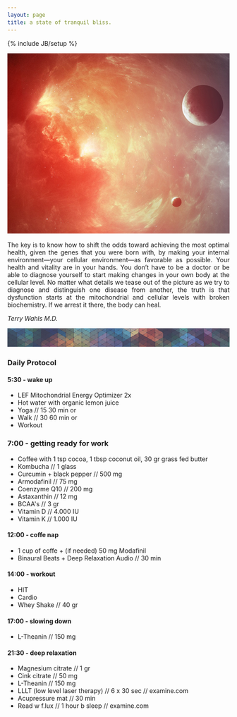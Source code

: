 ```yaml
---
layout: page
title: a state of tranquil bliss.
---
```

{% include JB/setup %}

![solar](https://raw.githubusercontent.com/clstrfcuk/clstrfcuk.github.io/master/images/solar.jpg "solar")

<p style='text-align: justify;'> The key is to know how to shift the odds toward achieving the most optimal health, given the genes that you were born with, by making your internal environment—your cellular environment—as favorable as possible. Your health and vitality are in your hands. You don’t have to be a doctor or be able to diagnose yourself to start making changes in your own body at the cellular level. No matter what details we tease out of the picture as we try to diagnose and distinguish one disease from another, the truth is that dysfunction starts at the mitochondrial and cellular levels with broken biochemistry. If we arrest it there, the body can heal. </p>

*Terry Wahls M.D.*

![protocol](https://raw.githubusercontent.com/clstrfcuk/clstrfcuk.github.io/master/images/pattern.jpg "protocol")

### Daily Protocol

#### 5:30 - wake up


- LEF Mitochondrial Energy Optimizer 2x
- Hot water with organic lemon juice
- Yoga // 15 30 min or
- Walk // 30 60 min or
- Workout

### 7:00 - getting ready for work


- Coffee with 1 tsp cocoa, 1 tbsp coconut oil, 30 gr grass fed butter
- Kombucha // 1 glass
- Curcumin + black pepper // 500 mg
- Armodafinil // 75 mg
- Coenzyme Q10  // 200 mg
- Astaxanthin  // 12 mg
- BCAA's  // 3 gr
- Vitamin D // 4.000 IU
- Vitamin K // 1.000 IU

#### 12:00 - coffe nap


- 1 cup of coffe + (if needed) 50 mg Modafinil
- Binaural Beats + Deep Relaxation Audio // 30 min

#### 14:00 - workout


- HIT
- Cardio
- Whey Shake // 40 gr

#### 17:00 - slowing down


- L-Theanin // 150 mg

#### 21:30 - deep relaxation


- Magnesium citrate // 1 gr
- Cink citrate // 50 mg
- L-Theanin // 150 mg
- LLLT (low level laser therapy) // 6 x 30 sec // examine.com
- Acupressure mat // 30 min
- Read w f.lux  // 1 hour b sleep // examine.com